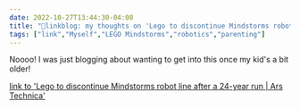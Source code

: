 ```yaml
---
date: 2022-10-27T13:44:30-04:00
title: "🔗linkblog: my thoughts on 'Lego to discontinue Mindstorms robot line after a 24-year run | Ars Technica'"
tags: ["link","Myself","LEGO Mindstorms","robotics","parenting"]
---
```

Noooo! I was just blogging about wanting to get into this once my kid's a bit older!
 

[link to 'Lego to discontinue Mindstorms robot line after a 24-year run | Ars Technica'](https://arstechnica.com/gadgets/2022/10/lego-to-discontinue-mindstorms-robot-line-after-a-24-year-run/)
